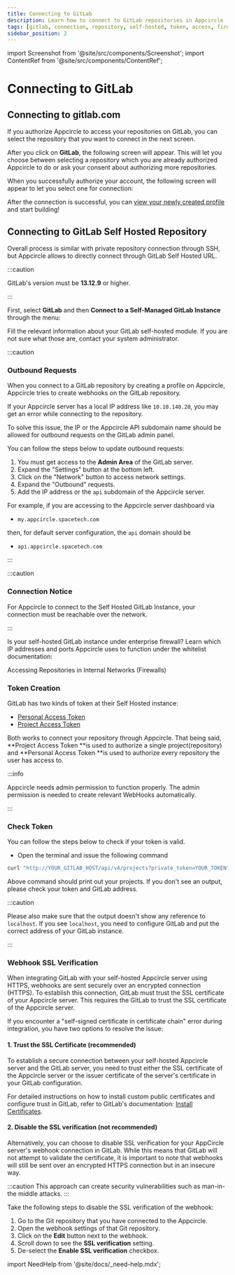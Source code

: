 ```yaml
---
title: Connecting to GitLab
description: Learn how to connect to GitLab repositories in Appcircle
tags: [gitlab, connection, repository, self-hosted, token, access, firewall, ip, port]
sidebar_position: 2
---
```


import Screenshot from '@site/src/components/Screenshot';
import ContentRef from '@site/src/components/ContentRef';

# Connecting to GitLab

## Connecting to gitlab.com

If you authorize Appcircle to access your repositories on GitLab, you can select the repository that you want to connect in the next screen.

<Screenshot url='https://cdn.appcircle.io/docs/assets/main-connection.png' />

After you click on **GitLab**, the following screen will appear. This will let you choose between selecting a repository which you are already authorized Appcircle to do or ask your consent about authorizing more repositories.

<Screenshot url='https://cdn.appcircle.io/docs/assets/gitlab-main.png' />

When you successfully authorize your account, the following screen will appear to let you select one for connection:

<Screenshot url='https://cdn.appcircle.io/docs/assets/connect-repository-bitbucket-gitlab.png' />

After the connection is successful, you can [view your newly created profile](/build/build-process-management#profile-listing) and start building!

## Connecting to GitLab Self Hosted Repository

Overall process is similar with private repository connection through SSH, but Appcircle allows to directly connect through GitLab Self Hosted URL.

:::caution

GitLab's version must be **13.12.9** or higher.

:::

First, select **GitLab** and then **Connect to a Self-Managed GitLab Instance** through the menu:

<Screenshot url='https://cdn.appcircle.io/docs/assets/gitlab-self-hosted2.png' />

Fill the relevant information about your GitLab self-hosted module. If you are not sure what those are, contact your system administrator.

<Screenshot url='https://cdn.appcircle.io/docs/assets/gitlab-self-detail.png' />

:::caution

### Outbound Requests

When you connect to a GitLab repository by creating a profile on Appcircle, Appcircle tries to create webhooks on the GitLab repository.

If your Appcircle server has a local IP address like `10.10.140.20`, you may get an error while connecting to the repository.

To solve this issue, the IP or the Appcircle API subdomain name should be allowed for outbound requests on the GitLab admin panel.

You can follow the steps below to update outbound requests:

1. You must get access to the **Admin Area** of the GitLab server.
2. Expand the "Settings" button at the bottom left.
3. Click on the "Network" button to access network settings.
4. Expand the "Outbound" requests.
5. Add the IP address or the `api` subdomain of the Appcircle server.

<Screenshot url='https://cdn.appcircle.io/docs/assets/be-2545-sample-configuration.png' />

For example, if you are accessing to the Appcircle server dashboard via

- `my.appcircle.spacetech.com`

then, for default server configuration, the `api` domain should be

- `api.appcircle.spacetech.com`

:::

:::caution

### Connection Notice

For Appcircle to connect to the Self Hosted GitLab Instance, your connection must be reachable over the network.

:::

Is your self-hosted GitLab instance under enterprise firewall? Learn which IP addresses and ports Appcircle uses to function under the whitelist documentation:

<ContentRef url="/build/manage-the-connections/accessing-repositories-in-internal-networks-firewalls">
  Accessing Repositories in Internal Networks (Firewalls)
</ContentRef>

### Token Creation

GitLab has two kinds of token at their Self Hosted instance:

- [Personal Access Token](https://docs.gitlab.com/ee/security/token_overview.html#personal-access-tokens)
- [Project Access Token](https://docs.gitlab.com/ee/security/token_overview.html#project-access-tokens)

Both works to connect your repository through Appcircle. That being said, **Project Access Token **is used to authorize a single project(repository) and **Personal Access Token **is used to authorize every repository the user has access to.

:::info

Appcircle needs admin permission to function properly. The admin permission is needed to create relevant WebHooks automatically.

:::

### Check Token

You can follow the steps below to check if your token is valid.

- Open the terminal and issue the following command

```bash
curl "http://YOUR_GITLAB_HOST/api/v4/projects?private_token=YOUR_TOKEN"
```

Above command should print out your projects. If you don't see an output, please check your token and GitLab address.

:::caution

Please also make sure that the output doesn't show any reference to `localhost`. If you see `localhost`, you need to configure GitLab and put the correct address of your GitLab instance.

:::

### Webhook SSL Verification

When integrating GitLab with your self-hosted Appcircle server using HTTPS, webhooks are sent securely over an encrypted connection (HTTPS). To establish this connection, GitLab must trust the SSL certificate of your Appcircle server. This requires the GitLab to trust the SSL certificate of the Appcircle server.

If you encounter a "self-signed certificate in certificate chain" error during integration, you have two options to resolve the issue:

<Screenshot url='https://cdn.appcircle.io/docs/assets/be-2983-self-signed-error.png' />

#### 1. Trust the SSL Certificate (recommended)

To establish a secure connection between your self-hosted Appcircle server and the GitLab server, you need to trust either the SSL certificate of the Appcircle server or the issuer certificate of the  server's certificate in your GitLab configuration.

For detailed instructions on how to install custom public certificates and configure trust in GitLab, refer to GitLab's documentation: [Install Certificates](https://docs.gitlab.com/omnibus/settings/ssl/#install-custom-public-certificates).

#### 2. Disable the SSL verification (not recommended)

Alternatively, you can choose to disable SSL verification for your AppCircle server's webhook connection in GitLab. While this means that GitLab will not attempt to validate the certificate, it is important to note that webhooks will still be sent over an encrypted HTTPS connection but in an insecure way.

:::caution
This approach can create security vulnerabilities such as man-in-the middle attacks.
:::

Take the following steps to disable the SSL verification of the webhook:

1. Go to the Git repository that you have connected to the Appcircle.
2. Open the webhook settings of that Git repository.
3. Click on the **Edit** button next to the webhook.
4. Scroll down to see the **SSL verification** setting.
5. De-select the **Enable SSL verification** checkbox.

<Screenshot url='https://cdn.appcircle.io/docs/assets/be-2983-disable-ssl-verification.png' />

import NeedHelp from '@site/docs/\_need-help.mdx';

<NeedHelp />

